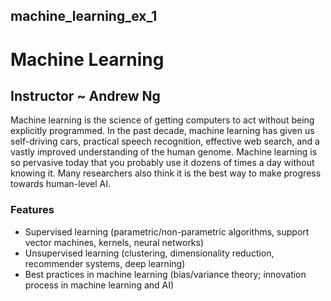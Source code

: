 ## machine_learning_ex_1

# Machine Learning

## Instructor ~ Andrew Ng

Machine learning is the science of getting computers to act without being explicitly programmed. In the past decade, machine learning has given us self-driving cars, practical speech recognition, effective web search, and a vastly improved understanding of the human genome. Machine learning is so pervasive today that you probably use it dozens of times a day without knowing it. Many researchers also think it is the best way to make progress towards human-level AI.

### Features
- Supervised learning (parametric/non-parametric algorithms, support vector machines, kernels, neural networks)
- Unsupervised learning (clustering, dimensionality reduction, recommender systems, deep learning)
- Best practices in machine learning (bias/variance theory; innovation process in machine learning and AI)

